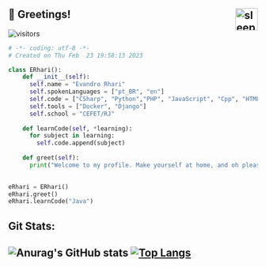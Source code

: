 <h2>👋 Greetings! <img src="https://cdn160.picsart.com/upscale-278626435004211.png" alt="sleeping sakamoto" height="45px" align="right"></h2>

![visitors](https://visitor-badge.laobi.icu/badge?page_id=E-rhari)
```python
# -*- coding: utf-8 -*-
# Created on Thu Feb  23 19:58:13 2023

class ERhari():
    def __init__(self):
      self.name = "Evandro Rhari"
      self.spokenLanguages = ["pt_BR", "en"]
      self.code = ["CSharp", "Python","PHP", "JavaScript", "Cpp", "HTML", "CSS", "SQL"]
      self.tools = ["Docker", "Django"]
      self.school = "CEFET/RJ"
      
    def learnCode(self, *learning):
      for subject in learning:
        self.code.append(subject)
      
    def greet(self):
      print("Welcome to my profile. Make yourself at home, and oh please excuse the mess.") 
      

eRhari = ERhari()
eRhari.greet()
eRhari.learnCode("Java")
```
<h2>Git Stats:<h2>

![Anurag's GitHub stats](https://github-readme-stats.vercel.app/api?username=E-rhari&show_icons=true&theme=dark)
[![Top Langs](https://github-readme-stats.vercel.app/api/top-langs/?username=E-rhari&layout=compact&theme=dark)](https://github.com/anuraghazra/github-readme-stats)

